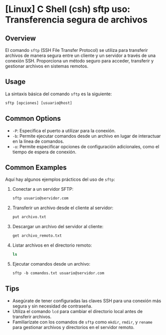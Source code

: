 # [Linux] C Shell (csh) sftp uso: Transferencia segura de archivos

## Overview
El comando `sftp` (SSH File Transfer Protocol) se utiliza para transferir archivos de manera segura entre un cliente y un servidor a través de una conexión SSH. Proporciona un método seguro para acceder, transferir y gestionar archivos en sistemas remotos.

## Usage
La sintaxis básica del comando `sftp` es la siguiente:

```csh
sftp [opciones] [usuario@host]
```

## Common Options
- `-P`: Especifica el puerto a utilizar para la conexión.
- `-b`: Permite ejecutar comandos desde un archivo en lugar de interactuar en la línea de comandos.
- `-o`: Permite especificar opciones de configuración adicionales, como el tiempo de espera de conexión.

## Common Examples
Aquí hay algunos ejemplos prácticos del uso de `sftp`:

1. Conectar a un servidor SFTP:
   ```csh
   sftp usuario@servidor.com
   ```

2. Transferir un archivo desde el cliente al servidor:
   ```csh
   put archivo.txt
   ```

3. Descargar un archivo del servidor al cliente:
   ```csh
   get archivo_remoto.txt
   ```

4. Listar archivos en el directorio remoto:
   ```csh
   ls
   ```

5. Ejecutar comandos desde un archivo:
   ```csh
   sftp -b comandos.txt usuario@servidor.com
   ```

## Tips
- Asegúrate de tener configuradas las claves SSH para una conexión más segura y sin necesidad de contraseña.
- Utiliza el comando `lcd` para cambiar el directorio local antes de transferir archivos.
- Familiarízate con los comandos de `sftp` como `mkdir`, `rmdir`, y `rename` para gestionar archivos y directorios en el servidor remoto.